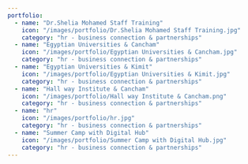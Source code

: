 ```yaml
---
portfolio:
  - name: "Dr.Shelia Mohamed Staff Training"
    icon: "/images/portfolio/Dr.Shelia Mohamed Staff Training.jpg"
    category: "hr - business connection & partnerships"
  - name: "Egyptian Universities & Cancham"
    icon: "/images/portfolio/Egyptian Universities & Cancham.jpg"
    category: "hr - business connection & partnerships"
  - name: "Egyptian Universities & Kimit"
    icon: "/images/portfolio/Egyptian Universities & Kimit.jpg"
    category: "hr - business connection & partnerships"
  - name: "Hall way Institute & Cancham"
    icon: "/images/portfolio/Hall way Institute & Cancham.png"
    category: "hr - business connection & partnerships"
  - name: "hr"
    icon: "/images/portfolio/hr.jpg"
    category: "hr - business connection & partnerships"
  - name: "Summer Camp with Digital Hub"
    icon: "/images/portfolio/Summer Camp with Digital Hub.jpg"
    category: "hr - business connection & partnerships"
---
```


